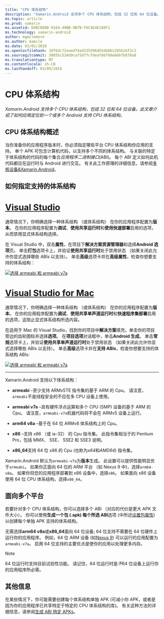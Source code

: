```yaml
---
title: "CPU 体系结构"
description: "Xamarin.Android 支持多个 CPU 体系结构，包括 32 位和 64 位设备。 此文章介绍了如何应用定位到一个或多个 Android 支持 CPU 体系结构。"
ms.topic: article
ms.prod: xamarin
ms.assetid: D4BC889D-9164-49BB-9B7B-F6C4E4E109F1
ms.technology: xamarin-android
author: mgmclemore
ms.author: mamcle
ms.date: 03/01/2018
ms.openlocfilehash: 3df6dc72eaed74ad335596d55db8b1295b16f3c2
ms.sourcegitcommit: 30055c534d9caf5dffcfdeafd6f08e666fb870a8
ms.translationtype: MT
ms.contentlocale: zh-CN
ms.lasthandoff: 03/09/2018
---
```

# <a name="cpu-architectures"></a>CPU 体系结构

_Xamarin.Android 支持多个 CPU 体系结构，包括 32 位和 64 位设备。此文章介绍了如何应用定位到一个或多个 Android 支持 CPU 体系结构。_

## <a name="cpu-architectures-overview"></a>CPU 体系结构概述

当你准备你的应用程序版本时，你必须指定哪些平台 CPU 体系结构你应用的支持。 单个 APK 可包含计算机代码，以支持多个不同的体系结构。 与关联的特定于体系结构的代码的每个集合*应用程序二进制接口*(ABI)。 每个 ABI 定义如何此机代码都应在运行时与 Android 进行交互。
有关此工作原理的详细信息，请参阅[多核设备&amp;Xamarin.Android](~/android/deploy-test/multicore-devices.md)。


## <a name="how-to-specify-supported-architectures"></a>如何指定支持的体系结构

# <a name="visual-studiotabvswin"></a>[Visual Studio](#tab/vswin)

通常情况下，你明确选择一种体系结构 （或体系结构） 在你的应用程序配置为**版本**。 在你的应用程序配置为**调试**、**使用共享运行时**和**使用快速部署**启用的选项，从而禁用显式体系结构选择。

在 Visual Studio 中，双击**属性**，在项目下**解决方案资源管理器**和选择**Android 选项**页。 单击**打包**选项卡上，并验证**使用共享运行时**处于禁用状态 （如果关闭此允许你显式选择哪些 ABIs 以支持）。 单击**高级**选项卡并在**高级属性**，检查你想要支持的体系结构：

[![选择 armeabi 和 armeabi v7a](cpu-architectures-images/vs/01-abi-selections-sml.png)](cpu-architectures-images/vs/01-abi-selections.png#lightbox)

# <a name="visual-studio-for-mactabvsmac"></a>[Visual Studio for Mac](#tab/vsmac)

通常情况下，你明确选择一种体系结构 （或体系结构） 在你的应用程序配置为**版本**。 在你的应用程序配置为**调试**、**使用共享单声道运行时**和**快速程序集部署**启用的选项，这阻止显式体系结构所选内容。

在适用于 Mac 的 Visual Studio，找到你的项目中**解决方案**填充，单击你的项目旁边的齿轮图标并选择**选项**。 在**项目选项**对话框中，单击**Android 生成**。 单击**常规**选项卡上，并验证**使用共享单声道运行时**处于禁用状态 （如果关闭此允许你显式选择哪些 ABIs 以支持）。 单击**高级**选项卡并在**支持 ABIs**，检查你想要支持的体系结构 ABIs:

[![选择 armeabi 和 armeabi v7a](cpu-architectures-images/xs/01-abi-selections-sml.png)](cpu-architectures-images/xs/01-abi-selections.png#lightbox)

-----


Xamarin.Android 支持以下体系结构：

-   **armeabi** &ndash;至少支持 ARMv5TE 指令集的基于 ARM 的 Cpu。 请注意，`armeabi`不是线程安全的不应在多 CPU 设备上使用。

-   **armeabi v7a** &ndash;具有硬件浮点运算和多个 CPU (SMP) 设备的基于 ARM 的 Cpu。 请注意，`armeabi-v7a`机器代码将不会在 ARMv5 设备上运行。

-   **arm64 v8a** &ndash;基于在 64 位 ARMv8 体系结构上的 Cpu。

-   **x86** &ndash;支持 x86 （或 ia-32） 的 Cpu 指令集。 此指令集相当于的 Pentium Pro，包括 MMX、 SSE、 SSE2 和 SSE3 说明。

-   **x86_64**支持 64 位 x86 的 Cpu (也称为*x64*和*AMD64*) 指令集。

Xamarin.Android 默认为`armeabi-v7a`为**版本**生成。 此设置可以提供性能明显优于`armeabi`。 如果你正面向 64 位的 ARM 平台 （如 Nexus 9 中)，选择`arm64-v8a`。 如果你将您的应用程序部署到 x86 设备中，选择`x86`。 如果面向 x86 设备使用 64 位 CPU 体系结构，选择`x86_64`。

## <a name="targeting-multiple-platforms"></a>面向多个平台

若要针对多个 CPU 体系结构，你可以选择多个 ABI （对应的代价是更大 APK 文件大小）。 你可以使用**生成一个包 (.apk) 每个所选 ABI**选项 (中所述[设置包属性](~/android/deploy-test/release-prep/index.md#Set_Packaging_Properties)) 以创建每个单独 APK 支持的体系结构。

无需选择**arm64 v8a**或**x86_64**面向 64 位设备; 64 位支持不需要在 64 位硬件上运行你的应用程序。 例如，64 位 ARM 设备 (如[Nexus 9](http://www.google.com/nexus/9/)) 可以运行的应用配置为`armeabi-v7a`。 启用 64 位支持的主要优点是使你的应用以处理更多内存。

> [!NOTE]
> 64 位运行时支持目前试验性功能。 请记住，64 位运行时是*不*64 位设备上运行你的应用程序所必需。 

## <a name="additional-information"></a>其他信息

在某些情况下，你可能需要创建每个体系结构单独 APK (可减小你 APK，或者是因为你的应用程序已共享特定于特定的 CPU 体系结构的库)。
有关这种方法的详细信息，请参阅[生成 ABI 特定 APKs](~/android/deploy-test/building-apps/abi-specific-apks.md)。
